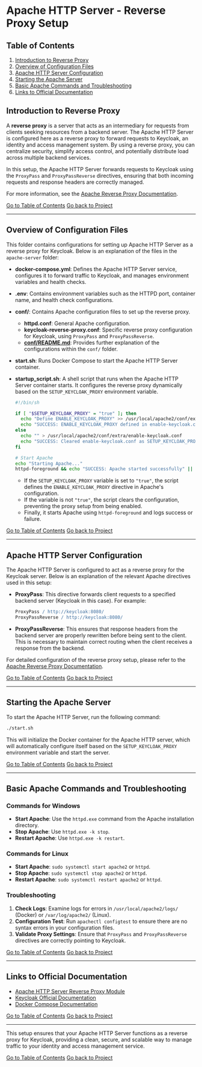 # Apache HTTP Server - Reverse Proxy Setup

## Table of Contents

1. [Introduction to Reverse Proxy](#introduction-to-reverse-proxy)
2. [Overview of Configuration Files](#overview-of-configuration-files)
3. [Apache HTTP Server Configuration](#apache-http-server-configuration)
4. [Starting the Apache Server](#starting-the-apache-server)
5. [Basic Apache Commands and Troubleshooting](#basic-apache-commands-and-troubleshooting)
6. [Links to Official Documentation](#links-to-official-documentation)

## Introduction to Reverse Proxy

A **reverse proxy** is a server that acts as an intermediary for requests from clients seeking resources from a backend
server. The Apache HTTP Server is configured here as a reverse proxy to forward requests to Keycloak, an identity and
access management system. By using a reverse proxy, you can centralize security, simplify access control, and
potentially distribute load across multiple backend services.

In this setup, the Apache HTTP Server forwards requests to Keycloak using the `ProxyPass` and `ProxyPassReverse`
directives, ensuring that both incoming requests and response headers are correctly managed.

For more information, see
the [Apache Reverse Proxy Documentation](https://httpd.apache.org/docs/2.4/mod/mod_proxy.html).

[Go to Table of Contents](#table-of-contents)
[Go back to Project](../README.md)

---

## Overview of Configuration Files

This folder contains configurations for setting up Apache HTTP Server as a reverse proxy for Keycloak. Below is an
explanation of the files in the `apache-server` folder:

- **docker-compose.yml**: Defines the Apache HTTP Server service, configures it to forward traffic to Keycloak, and
  manages environment variables and health checks.

- **.env**: Contains environment variables such as the HTTPD port, container name, and health check configurations.

- **conf/**: Contains Apache configuration files to set up the reverse proxy.
    - **httpd.conf**: General Apache configuration.
    - **keycloak-reverse-proxy.conf**: Specific reverse proxy configuration for Keycloak, using `ProxyPass` and
      `ProxyPassReverse`.
    - **[conf/README.md](./conf/README.md)**: Provides further explanation of the configurations within the `conf/`
      folder.

- **start.sh**: Runs Docker Compose to start the Apache HTTP Server container.

- **startup_script.sh**: A shell script that runs when the Apache HTTP Server container starts. It configures the
  reverse proxy dynamically based on the `SETUP_KEYCLOAK_PROXY` environment variable.

    ```sh
    #!/bin/sh

    if [ "$SETUP_KEYCLOAK_PROXY" = "true" ]; then
      echo "Define ENABLE_KEYCLOAK_PROXY" >> /usr/local/apache2/conf/extra/enable-keycloak.conf
      echo "SUCCESS: ENABLE_KEYCLOAK_PROXY defined in enable-keycloak.conf"
    else
      echo "" > /usr/local/apache2/conf/extra/enable-keycloak.conf
      echo "SUCCESS: Cleared enable-keycloak.conf as SETUP_KEYCLOAK_PROXY is not true"
    fi

    # Start Apache
    echo "Starting Apache..."
    httpd-foreground && echo "SUCCESS: Apache started successfully" || echo "FAILURE: Apache failed to start"
    ```

    - If the `SETUP_KEYCLOAK_PROXY` variable is set to `"true"`, the script defines the `ENABLE_KEYCLOAK_PROXY`
      directive in Apache's configuration.
    - If the variable is not `"true"`, the script clears the configuration, preventing the proxy setup from being
      enabled.
    - Finally, it starts Apache using `httpd-foreground` and logs success or failure.

[Go to Table of Contents](#table-of-contents)
[Go back to Project](../README.md)

---

## Apache HTTP Server Configuration

The Apache HTTP Server is configured to act as a reverse proxy for the Keycloak server. Below is an explanation of the
relevant Apache directives used in this setup:

- **ProxyPass**: This directive forwards client requests to a specified backend server (Keycloak in this case). For
  example:

  ```apache
  ProxyPass / http://keycloak:8080/
  ProxyPassReverse / http://keycloak:8080/
  ```

- **ProxyPassReverse**: This ensures that response headers from the backend server are properly rewritten before being
  sent to the client. This is necessary to maintain correct routing when the client receives a response from the
  backend.

For detailed configuration of the reverse proxy setup, please refer to
the [Apache Reverse Proxy Documentation](https://httpd.apache.org/docs/2.4/mod/mod_proxy.html).

[Go to Table of Contents](#table-of-contents)
[Go back to Project](../README.md)

---

## Starting the Apache Server

To start the Apache HTTP Server, run the following command:

```bash
./start.sh
```

This will initialize the Docker container for the Apache HTTP server, which will automatically configure itself based on
the `SETUP_KEYCLOAK_PROXY` environment variable and start the server.

[Go to Table of Contents](#table-of-contents)
[Go back to Project](../README.md)

---

## Basic Apache Commands and Troubleshooting

### Commands for Windows

- **Start Apache**: Use the `httpd.exe` command from the Apache installation directory.
- **Stop Apache**: Use `httpd.exe -k stop`.
- **Restart Apache**: Use `httpd.exe -k restart`.

### Commands for Linux

- **Start Apache**: `sudo systemctl start apache2` or `httpd`.
- **Stop Apache**: `sudo systemctl stop apache2` or `httpd`.
- **Restart Apache**: `sudo systemctl restart apache2` or `httpd`.

### Troubleshooting

1. **Check Logs**: Examine logs for errors in `/usr/local/apache2/logs/` (Docker) or `/var/log/apache2/` (Linux).
2. **Configuration Test**: Run `apachectl configtest` to ensure there are no syntax errors in your configuration files.
3. **Validate Proxy Settings**: Ensure that `ProxyPass` and `ProxyPassReverse` directives are correctly pointing to
   Keycloak.

[Go to Table of Contents](#table-of-contents)
[Go back to Project](../README.md)

---

## Links to Official Documentation

- [Apache HTTP Server Reverse Proxy Module](https://httpd.apache.org/docs/2.4/mod/mod_proxy.html)
- [Keycloak Official Documentation](https://www.keycloak.org/documentation)
- [Docker Compose Documentation](https://docs.docker.com/compose/)

[Go to Table of Contents](#table-of-contents)
[Go back to Project](../README.md)

---

This setup ensures that your Apache HTTP Server functions as a reverse proxy for Keycloak, providing a clean, secure,
and scalable way to manage traffic to your identity and access management service.

[Go to Table of Contents](#table-of-contents)
[Go back to Project](../README.md)
